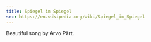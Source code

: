 ```yaml
---
title: Spiegel im Spiegel
src: https://en.wikipedia.org/wiki/Spiegel_im_Spiegel
---
```


Beautiful song by Arvo Pärt.

